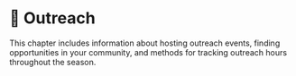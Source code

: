 # 🏫 Outreach

This chapter includes information about hosting outreach events, finding opportunities in your community, and methods for tracking outreach hours throughout the season.

